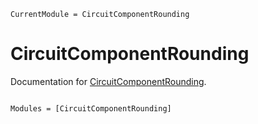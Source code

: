 ```@meta
CurrentModule = CircuitComponentRounding
```

# CircuitComponentRounding

Documentation for [CircuitComponentRounding](https://github.com/KronosTheLate/CircuitComponentRounding.jl).

```@index
```

```@autodocs
Modules = [CircuitComponentRounding]
```
